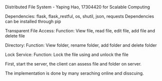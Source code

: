 Distributed File System - Yaping Hao, 17304420 for Scalable Computing

Dependencies: flask, flask_restful, os, shutil, json, requests Dependencies can be installed through pip

Transparent File Access: Function: View file, read file, edit file, add file and delete file

Directory: Function: View folder, rename folder, add folder and delete folder

Lock Service: Function: Lock the file using and unlock the file

First, start the server, the client can assess file and folder on server.

The implementation is done by many seraching online and disscuing.
